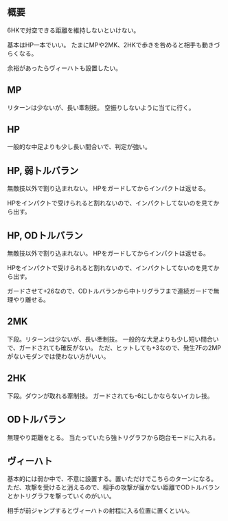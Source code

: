 ## 概要

6HKで対空できる距離を維持しないといけない。

基本はHP一本でいい。
たまにMPや2MK、2HKで歩きを咎めると相手も動きづらくなる。

余裕があったらヴィーハトも設置したい。

## MP

リターンは少ないが、長い牽制技。
空振りしないように当てに行く。

## HP

一般的な中足よりも少し長い間合いで、判定が強い。

## HP, 弱トルバラン

無敵技以外で割り込まれない。
HPをガードしてからインパクトは返せる。

HPをインパクトで受けられると割れないので、インパクトしてないのを見てから出す。

## HP, ODトルバラン

無敵技以外で割り込まれない。
HPをガードしてからインパクトは返せる。

HPをインパクトで受けられると割れないので、インパクトしてないのを見てから出す。

ガードさせて+26なので、ODトルバランから中トリグラフまで連続ガードで無理やり離せる。

## 2MK

下段。リターンは少ないが、長い牽制技。
一般的な大足よりも少し短い間合いで、ガードされても確反がない。
ただ、ヒットしても+3なので、発生7Fの2MPがないモダンでは使わない方がいい。

## 2HK

下段。ダウンが取れる牽制技。
ガードされても-6にしかならないイカレ技。

## ODトルバラン

無理やり距離をとる。
当たっていたら強トリグラフから砲台モードに入れる。

## ヴィーハト

基本的には弱か中で、不意に設置する。置いただけでこちらのターンになる。
ただ、攻撃を受けると消えるので、相手の攻撃が届かない距離でODトルバランとかトリグラフを撃っていくのがいい。

相手が前ジャンプするとヴィーハトの射程に入る位置に置くといい。
